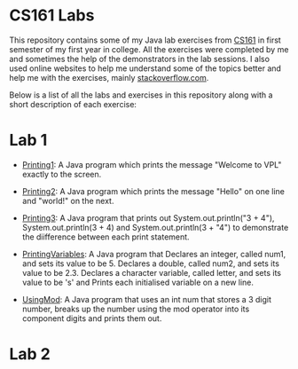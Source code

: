 # CS161 Labs
This repository contains some of my Java lab exercises from [CS161](http://apps.maynoothuniversity.ie/courses/?TARGET=MODULE&MODE=VIEW&MODULE_CODE=CS161#ANCHOR_SEARCH) in first semester of my first year in college. All the exercises were completed by me and sometimes the help of the demonstrators in the lab sessions. I also used online websites to help me understand some of the topics better and help me with the exercises, mainly [stackoverflow.com](https://stackoverflow.com/).

Below is a list of all the labs and exercises in this repository along with a short description of each exercise:

# Lab 1
- [Printing1](https://github.com/ArturMK98/CS161-Labs/blob/master/Lab%201/Printing.java): A Java program which prints the message "Welcome to VPL" exactly to the screen.

- [Printing2](https://github.com/ArturMK98/CS161-Labs/blob/master/Lab%201/Printing2.java): A Java program which prints the message "Hello" on one line and "world!" on the next.

- [Printing3](https://github.com/ArturMK98/CS161-Labs/blob/master/Lab%201/Printing3.java): A Java program that prints out System.out.println("3 + 4"), System.out.println(3 + 4) and System.out.println(3 + "4") to demonstrate the diifference between each print statement.

- [PrintingVariables](https://github.com/ArturMK98/CS161-Labs/blob/master/Lab%201/PrintingVariables.java): A Java program that Declares an integer, called num1, and sets its value to be 5. Declares a double, called num2, and sets its value to be 2.3. Declares a character variable, called letter, and sets its value to be 's' and Prints each initialised variable on a new line.

- [UsingMod](https://github.com/ArturMK98/CS161-Labs/blob/master/Lab%201/UsingMod.java): A Java program that uses an int num that stores a 3 digit number, breaks up the number using the mod operator into its component digits and prints them out.

# Lab 2

